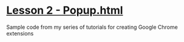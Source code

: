 [Lesson 2 - Popup.html][0]
===================

Sample code from my series of tutorials for creating Google Chrome extensions


   [0]: http://www.macsdickinson.com/javascript/google-chrome-extension-tutorial-popup/